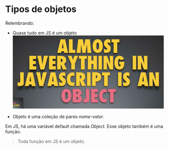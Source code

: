 # Tipos de objetos

Relembrando:

- Quase tudo em JS é um objeto
![](../prints/2023-03-06-16-03-37.png)

- Objeto é uma coleção de pares *nome-valor*.

Em JS, há uma variável default chamada *Object*. Esse objeto também é uma função.

> Toda função em JS é um objeto.
